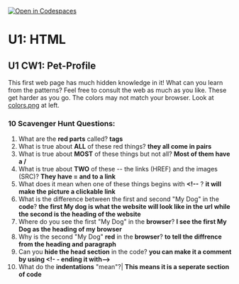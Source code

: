 [![Open in Codespaces](https://classroom.github.com/assets/launch-codespace-2972f46106e565e64193e422d61a12cf1da4916b45550586e14ef0a7c637dd04.svg)](https://classroom.github.com/open-in-codespaces?assignment_repo_id=18001821)
# U1: HTML
## U1 CW1: Pet-Profile
This first web page has much hidden knowledge in it!  What can you learn from the patterns?  Feel free to consult the web as much as you like. These get harder as you go.  The colors may not match your browser. Look at [colors.png](colors.png) at left. 
### 10 Scavenger Hunt Questions:
1. What are the **red parts** called?
**tags**
2. What is true about **ALL** of these red things?
**they all come in pairs**
3. What is true about **MOST** of these things but not all?
**Most of them have a /**
4. What is true about **TWO** of these -- the links (HREF) and the images (SRC)?
**They have = and to a link**
5. What does it mean when one of these things begins with **<!--** ?
**it will make the picture a clickable link**
6. What is the difference between the first and second "My Dog" in the **code**?
**the first My dog is what the website will look like in the url while the second is the heading of the website**
7. Where do you see the first "My Dog" in the **browser**?
**I see the first My Dog as the heading of my browser**
8. Why is the second "My Dog" **red** in the **browser**?
**to tell the diffrence from the heading and paragraph**
9. Can you **hide the head section** in the code? 
**you can make it a comment by using <!- - ending it with-->**
10. What do the **indentations** "mean"?|
**This means it is a seperate section of code**